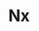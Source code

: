 ---
blog: https://blog.nrwl.io/
codehost: https://github.com/nrwl/nx
logohandle: nxdev
sort: nx
title: Nx
twitter: https://x.com/NXdevtools
website: https://nx.dev/
youtube: https://youtube.com/c/Nrwl_io
---